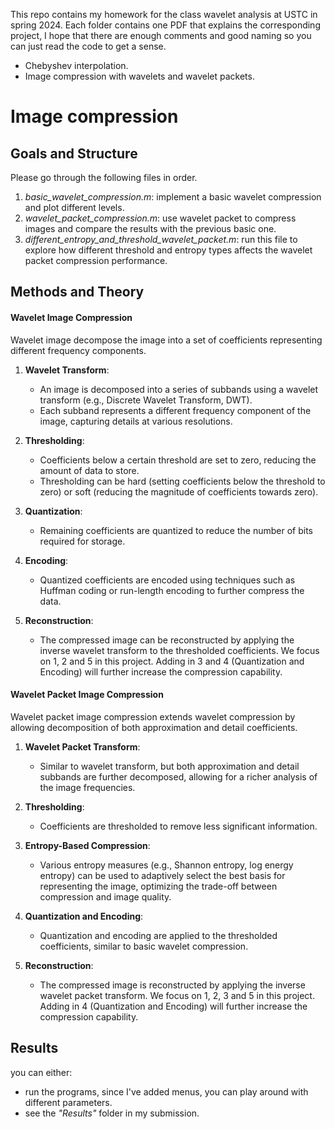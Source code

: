 
This repo contains my homework for the class wavelet analysis at USTC in spring 2024. Each folder contains one PDF that explains the corresponding project, I hope that there are enough comments and good naming so you can just read the code to get a sense.
- Chebyshev interpolation.
- Image compression with wavelets and wavelet packets.

# Image compression

## Goals and Structure
Please go through the following files in order.
 1. *basic_wavelet_compression.m*: implement a basic wavelet compression and plot different levels.
 2. *wavelet_packet_compression.m*: use wavelet packet to compress images and compare the results with the previous basic one.
 3. *different_entropy_and_threshold_wavelet_packet.m*: run this file to explore how different threshold and entropy types affects the wavelet packet compression performance.

## Methods and Theory 
#### Wavelet Image Compression

Wavelet image decompose the image into a set of coefficients representing different frequency components. 

1. **Wavelet Transform**:
    
    - An image is decomposed into a series of subbands using a wavelet transform (e.g., Discrete Wavelet Transform, DWT).
    - Each subband represents a different frequency component of the image, capturing details at various resolutions.
2. **Thresholding**:
    
    - Coefficients below a certain threshold are set to zero, reducing the amount of data to store.
    - Thresholding can be hard (setting coefficients below the threshold to zero) or soft (reducing the magnitude of coefficients towards zero).
3. **Quantization**:
    
    - Remaining coefficients are quantized to reduce the number of bits required for storage.
4. **Encoding**:
    
    - Quantized coefficients are encoded using techniques such as Huffman coding or run-length encoding to further compress the data.
5. **Reconstruction**:
    
    - The compressed image can be reconstructed by applying the inverse wavelet transform to the thresholded coefficients.
We focus on 1, 2 and 5 in this project. Adding in 3 and 4 (Quantization and Encoding) will further increase the compression capability.
#### Wavelet Packet Image Compression

Wavelet packet image compression extends wavelet compression by allowing decomposition of both approximation and detail coefficients. 

1. **Wavelet Packet Transform**:
    
    - Similar to wavelet transform, but both approximation and detail subbands are further decomposed, allowing for a richer analysis of the image frequencies.
2. **Thresholding**:
    
    - Coefficients are thresholded to remove less significant information.
3. **Entropy-Based Compression**:
    
    - Various entropy measures (e.g., Shannon entropy, log energy entropy) can be used to adaptively select the best basis for representing the image, optimizing the trade-off between compression and image quality.
4. **Quantization and Encoding**:
    
    - Quantization and encoding are applied to the thresholded coefficients, similar to basic wavelet compression.
5. **Reconstruction**:
    
    - The compressed image is reconstructed by applying the inverse wavelet packet transform.
We focus on 1, 2, 3 and 5 in this project. Adding in 4 (Quantization and Encoding) will further increase the compression capability.

## Results
 you can either:
- run the programs, since I've added menus, you can play around with different parameters.
- see the *"Results"* folder in my submission.



